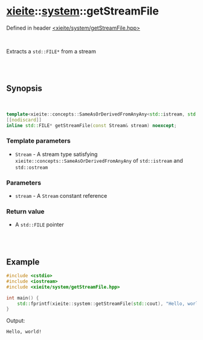 # [xieite](../xieite.md)::[system](../system.md)::getStreamFile
Defined in header [<xieite/system/getStreamFile.hpp>](../../include/xieite/system/getStreamFile.hpp)

<br/>

Extracts a `std::FILE*` from a stream

<br/><br/>

## Synopsis

<br/>

```cpp
template<xieite::concepts::SameAsOrDerivedFromAnyAny<std::istream, std::ostream> Stream>
[[nodiscard]]
inline std::FILE* getStreamFile(const Stream& stream) noexcept;
```
### Template parameters
- `Stream` - A stream type satisfying `xieite::concepts::SameAsOrDerivedFromAnyAny` of `std::istream` and `std::ostream`
### Parameters
- `stream` - A `Stream` constant reference
### Return value
- A `std::FILE` pointer

<br/><br/>

## Example
```cpp
#include <cstdio>
#include <iostream>
#include <xieite/system/getStreamFile.hpp>

int main() {
	std::fprintf(xieite::system::getStreamFile(std::cout), "Hello, world!\n");
}
```
Output:
```
Hello, world!
```
